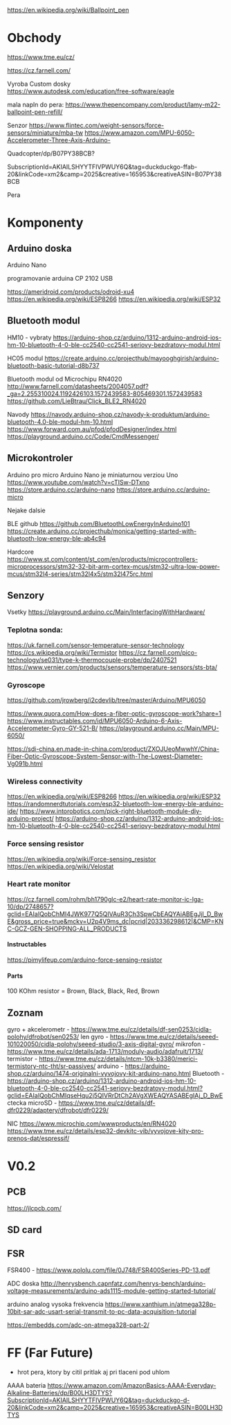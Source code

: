 https://en.wikipedia.org/wiki/Ballpoint_pen

# Obchody

https://www.tme.eu/cz/

https://cz.farnell.com/

Vyroba Custom dosky  
https://www.autodesk.com/education/free-software/eagle

mala napln do pera:
	https://www.thepencompany.com/product/lamy-m22-ballpoint-pen-refill/

Senzor
	https://www.flintec.com/weight-sensors/force-sensors/miniature/mba-tw
	https://www.amazon.com/MPU-6050-Accelerometer-Three-Axis-Arduino-

Quadcopter/dp/B07PY38BCB?

SubscriptionId=AKIAILSHYYTFIVPWUY6Q&tag=duckduckgo-ffab-20&linkCode=xm2&camp=2025&creative=165953&creativeASIN=B07PY38BCB

Pera
	
# Komponenty

## Arduino doska

Arduino Nano

programovanie arduina CP 2102 USB

https://ameridroid.com/products/odroid-xu4
https://en.wikipedia.org/wiki/ESP8266
https://en.wikipedia.org/wiki/ESP32

## Bluetooth modul

HM10 - vybraty
https://arduino-shop.cz/arduino/1312-arduino-android-ios-hm-10-bluetooth-4-0-ble-cc2540-cc2541-seriovy-bezdratovy-modul.html

HC05 modul
https://create.arduino.cc/projecthub/mayooghgirish/arduino-bluetooth-basic-tutorial-d8b737

Bluetooth modul od Microchipu RN4020
http://www.farnell.com/datasheets/2004057.pdf?_ga=2.255310024.1192426103.1572439583-805469301.1572439583
https://github.com/LieBtrau/Click_BLE2_RN4020

Navody
https://navody.arduino-shop.cz/navody-k-produktum/arduino-bluetooth-4.0-ble-modul-hm-10.html
https://www.forward.com.au/pfod/pfodDesigner/index.html
https://playground.arduino.cc/Code/CmdMessenger/

## Microkontroler

Arduino pro micro 
Arduino Nano je miniaturnou verziou Uno  https://www.youtube.com/watch?v=cTISw-DTxno
https://store.arduino.cc/arduino-nano
https://store.arduino.cc/arduino-micro

Nejake dalsie

BLE github https://github.com/BluetoothLowEnergyInArduino101
https://create.arduino.cc/projecthub/monica/getting-started-with-bluetooth-low-energy-ble-ab4c94


Hardcore
https://www.st.com/content/st_com/en/products/microcontrollers-microprocessors/stm32-32-bit-arm-cortex-mcus/stm32-ultra-low-power-mcus/stm32l4-series/stm32l4x5/stm32l475rc.html

## Senzory

Vsetky https://playground.arduino.cc/Main/InterfacingWithHardware/

### Teplotna sonda: 
https://uk.farnell.com/sensor-temperature-sensor-technology
https://cs.wikipedia.org/wiki/Termistor
https://cz.farnell.com/pico-technology/se031/type-k-thermocouple-probe/dp/2407521
https://www.vernier.com/products/sensors/temperature-sensors/sts-bta/

### Gyroscope

https://github.com/jrowberg/i2cdevlib/tree/master/Arduino/MPU6050

https://www.quora.com/How-does-a-fiber-optic-gyroscope-work?share=1 
https://www.instructables.com/id/MPU6050-Arduino-6-Axis-Accelerometer-Gyro-GY-521-B/ 
https://playground.arduino.cc/Main/MPU-6050/

https://sdi-china.en.made-in-china.com/product/ZXOJUeoMwwhY/China-Fiber-Optic-Gyroscope-System-Sensor-with-The-Lowest-Diameter-Vg091b.html

### Wireless connectivity
https://en.wikipedia.org/wiki/ESP8266
https://en.wikipedia.org/wiki/ESP32
https://randomnerdtutorials.com/esp32-bluetooth-low-energy-ble-arduino-ide/
https://www.intorobotics.com/pick-right-bluetooth-module-diy-arduino-project/
https://arduino-shop.cz/arduino/1312-arduino-android-ios-hm-10-bluetooth-4-0-ble-cc2540-cc2541-seriovy-bezdratovy-modul.html

### Force sensing resistor
https://en.wikipedia.org/wiki/Force-sensing_resistor
https://en.wikipedia.org/wiki/Velostat

### Heart rate monitor
https://cz.farnell.com/rohm/bh1790glc-e2/heart-rate-monitor-ic-lga-10/dp/2748657?gclid=EAIaIQobChMI4JWK977Q5QIVAuR3Ch3SpwCbEAQYAiABEgJjI_D_BwE&gross_price=true&mckv=U2p4V9ms_dc|pcrid|203336298612|&CMP=KNC-GCZ-GEN-SHOPPING-ALL_PRODUCTS

#### Instructables
https://pimylifeup.com/arduino-force-sensing-resistor

#### Parts
100 KOhm resistor = Brown, Black, Black, Red, Brown 


## Zoznam

gyro + akcelerometr - https://www.tme.eu/cz/details/df-sen0253/cidla-polohy/dfrobot/sen0253/
len gyro - https://www.tme.eu/cz/details/seeed-101020050/cidla-polohy/seeed-studio/3-axis-digital-gyro/
mikrofon - https://www.tme.eu/cz/details/ada-1713/moduly-audio/adafruit/1713/
termistor - https://www.tme.eu/cz/details/ntcm-10k-b3380/merici-termistory-ntc-tht/sr-passives/
arduino - https://arduino-shop.cz/arduino/1474-originalni-vyvojovy-kit-arduino-nano.html
Bluetooth - https://arduino-shop.cz/arduino/1312-arduino-android-ios-hm-10-bluetooth-4-0-ble-cc2540-cc2541-seriovy-bezdratovy-modul.html?gclid=EAIaIQobChMIqseHqu2j5QIVRrDtCh2AVgXWEAQYASABEgIAj_D_BwE
ctecka microSD - https://www.tme.eu/cz/details/df-dfr0229/adaptery/dfrobot/dfr0229/

NIC
https://www.microchip.com/wwwproducts/en/RN4020
https://www.tme.eu/cz/details/esp32-devkitc-vib/vyvojove-kity-pro-prenos-dat/espressif/

# V0.2

## PCB

https://jlcpcb.com/

## SD card

## FSR

FSR400 - https://www.pololu.com/file/0J748/FSR400Series-PD-13.pdf

ADC doska http://henrysbench.capnfatz.com/henrys-bench/arduino-voltage-measurements/arduino-ads1115-module-getting-started-tutorial/

arduino analog vysoka frekvencia https://www.xanthium.in/atmega328p-10bit-sar-adc-usart-serial-transmit-to-pc-data-acquisition-tutorial

https://embedds.com/adc-on-atmega328-part-2/

# FF (Far Future)

- hrot pera, ktory by citil pritlak aj pri tlaceni pod uhlom


AAAA bateria
https://www.amazon.com/AmazonBasics-AAAA-Everyday-Alkaline-Batteries/dp/B00LH3DTYS?SubscriptionId=AKIAILSHYYTFIVPWUY6Q&tag=duckduckgo-d-20&linkCode=xm2&camp=2025&creative=165953&creativeASIN=B00LH3DTYS
